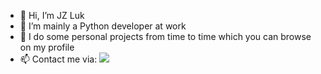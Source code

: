 - 👋 Hi, I’m JZ Luk
- 👀 I’m mainly a Python developer at work
- 🌱 I do some personal projects from time to time which you can browse on my profile
- 📫 Contact me via: <a href="https://www.linkedin.com/in/lukjzu"><img src="https://img.shields.io/badge/LinkedIn-0077B5?style=for-the-badge&logo=linkedin&logoColor=white"/></a>
